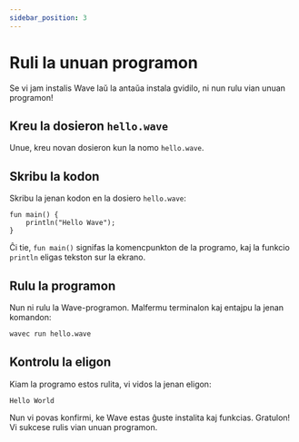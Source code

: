 ```yaml
---
sidebar_position: 3
---
```


# Ruli la unuan programon

Se vi jam instalis Wave laŭ la antaŭa instala gvidilo, ni nun rulu vian unuan programon!

## Kreu la dosieron `hello.wave`

Unue, kreu novan dosieron kun la nomo `hello.wave`.

## Skribu la kodon

Skribu la jenan kodon en la dosiero `hello.wave`:

```wave
fun main() {
    println("Hello Wave");
}
```

Ĉi tie, `fun main()` signifas la komencpunkton de la programo, kaj la funkcio `println` eligas tekston sur la ekrano.

## Rulu la programon
Nun ni rulu la Wave-programon. Malfermu terminalon kaj entajpu la jenan komandon:

```bash
wavec run hello.wave
```

## Kontrolu la eligon
Kiam la programo estos rulita, vi vidos la jenan eligon:

``
Hello World
``

Nun vi povas konfirmi, ke Wave estas ĝuste instalita kaj funkcias. Gratulon! Vi sukcese rulis vian unuan programon.
